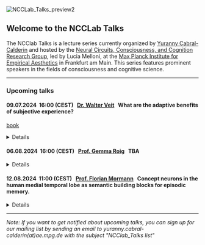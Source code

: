 
![NCCLab_Talks_preview2](https://github.com/NCCLabMPI/NCCLab-Talks/assets/154814530/2e4b5b0c-d9b1-41d6-82aa-2c7d0554228b)


## Welcome to the NCCLab Talks

The NCClab Talks is a lecture series currently organized by [Yuranny Cabral-Calderin](https://www.yurannycabral-calderin.com/) and hosted by the [Neural Circuits, Consciousness, and Cognition Research Group](https://www.aesthetics.mpg.de/en/research/research-group-neural-circuits-consciousness-and-cognition.html), led by Lucia Melloni, at the [Max Planck Institute for Empirical Aesthetics](https://www.aesthetics.mpg.de/en.html) in Frankfurt am Main. This series features prominent speakers in the fields of consciousness and cognitive science.


------------




### Upcoming talks



#### 09.07.2024      &nbsp;16:00 (CEST)   &nbsp; [Dr. Walter Veit](https://walterveit.com/about/)          &nbsp; What are the adaptive benefits of subjective experience?
[book](https://www.routledge.com/A-Philosophy-for-the-Science-of-Animal-Consciousness/Veit/p/book/9781032343617/)
<details>

<p align="justify"> Abstract: The so-called emergence of a science of consciousness in the 1990s has at best been a science of human consciousness. This talk aims to advance a true Darwinian science of consciousness in which its evolutionary origin, function, and phylogenetic diversity are moved from the field’s periphery to its very centre, thus enabling us to integrate consciousness into an evolutionary view of life. Accordingly, this book has two objectives: (i) to argue for the need and possibility of an evolutionary bottom-up approach that addresses the problem of consciousness in terms of the evolutionary origins of a new ecological lifestyle that made consciousness worth having and (ii) to articulate a thesis and beginnings of a theory of the place of consciousness as a complex evolved phenomenon in nature that can help us to answer the question of what it is like to be a bat, an octopus, or a crow.</p>
 
<p> Venue: online.<br />  
zoom link: https://tinyurl.com/NCCLAB-WALTER-VEIT</p>
<br />
</details>

#### 06.08.2024      &nbsp;16:00 (CEST)   &nbsp; [Prof. Gemma Roig](https://www.cvai.cs.uni-frankfurt.de/team.html)          &nbsp; TBA
<details>

<p align="justify"> Abstract: TBA</p>
 
<p>Venue: Max Planck Institute for Empirical Aesthetics, room 416-419,<br />  
Grüneburgweg 14<br />  
60322 Frankfurt am Main<br />  
Germany.<br />  
<br /> 
zoom link: https://tinyurl.com/NCCLAB-GEMMA-ROIG</p>
<br />
</details>

#### 12.08.2024      &nbsp;11:00 (CEST)   &nbsp; [Prof. Florian Mormann](https://www.ukbonn.de/en/epileptology/workgroups/mormann-workgroup-cognitive-und-clinical-neurophysiology/)    &nbsp; Concept neurons in the human medial temporal lobe as semantic building blocks for episodic memory.
<details>

<p align="justify"> Abstract: The human medial temporal lobe contains neurons that respond selectively to the semantic contents of a presented stimulus. These "concept cells" may respond to very different pictures of a given person and even to their written and spoken name. Their response latency is far longer than necessary for object recognition, they follow subjective, conscious perception, and they are found in brain regions that are crucial for declarative memory formation. It has thus been hypothesized that they may represent the semantic "building blocks" of episodic memories. 
In this talk I will present data from single unit recordings in the hippocampus, entorhinal cortex, parahippocampal cortex, and amygdala during paradigms involving object recognition and perception as well as encoding and consolidation of episodic memories in order to characterize the role of concept cells in these cognitive functions.</p>

<p>Venue: Max Planck Institute for Empirical Aesthetics, room 416-419,<br />  
Grüneburgweg 14<br />  
60322 Frankfurt am Main<br />  
Germany.<br />  
<br /> 
zoom link: https://tinyurl.com/NCCLAB-FLORIAN-MORMANN</p>
<br />
</details>




--------------------------------
_Note: If you want to get notified about upcoming talks, you can sign up for our mailing list by sending an email to 
yuranny.cabral-calderin(at)ae.mpg.de with the subject "NCClab_Talks list"_
